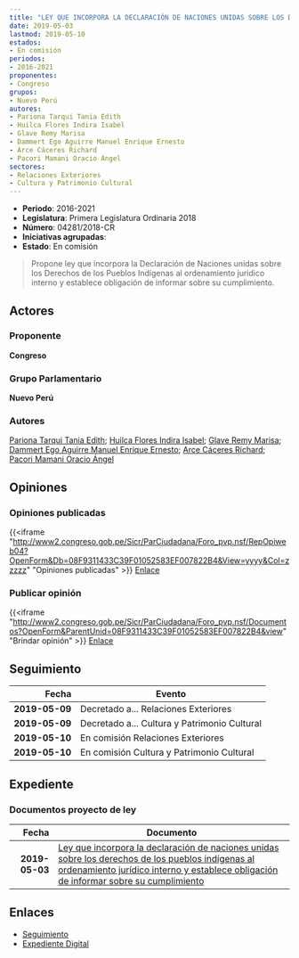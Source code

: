 ```yaml
---
title: "LEY QUE INCORPORA LA DECLARACIÓN DE NACIONES UNIDAS SOBRE LOS DERECHOS DE LOS PUEBLOS INDÍGENAS AL ORDENAMIENTO JURÍDICO INTERNO Y ESTABLECE OBLIGACIÓN DE INFORMAR SOBRE SU CUMPLIMIENTO"
date: 2019-05-03
lastmod: 2019-05-10
estados:
- En comisión
periodos:
- 2016-2021
proponentes:
- Congreso
grupos:
- Nuevo Perú
autores:
- Pariona Tarqui Tania Edith
- Huilca Flores Indira Isabel
- Glave Remy Marisa
- Dammert Ego Aguirre Manuel Enrique Ernesto
- Arce Cáceres Richard
- Pacori Mamani Oracio Ángel
sectores:
- Relaciones Exteriores
- Cultura y Patrimonio Cultural
---
```

- **Periodo**: 2016-2021
- **Legislatura**: Primera Legislatura Ordinaria 2018
- **Número**: 04281/2018-CR
- **Iniciativas agrupadas**: 
- **Estado**: En comisión

> Propone ley que incorpora la Declaración de Naciones unidas sobre los Derechos de los Pueblos Indígenas al ordenamiento juridico interno y establece obligación de informar sobre su cumplimiento.


## Actores

### Proponente

**Congreso**

### Grupo Parlamentario

**Nuevo Perú**

### Autores

[Pariona Tarqui Tania Edith](mailto:mailto:tpariona@congreso.gob.pe); [Huilca Flores Indira Isabel](mailto:mailto:ihuilca@congreso.gob.pe); [Glave Remy Marisa](mailto:mailto:mglave@congreso.gob.pe); [Dammert Ego Aguirre Manuel Enrique Ernesto](mailto:mailto:mdammert@congreso.gob.pe); [Arce Cáceres Richard](mailto:mailto:rarce@congreso.gob.pe); [Pacori Mamani Oracio Ángel](mailto:mailto:opacori@congreso.gob.pe)

## Opiniones

### Opiniones publicadas

{{<iframe "http://www2.congreso.gob.pe/Sicr/ParCiudadana/Foro_pvp.nsf/RepOpiweb04?OpenForm&Db=08F9311433C39F01052583EF007822B4&View=yyyy&Col=zzzzz" "Opiniones publicadas" >}}
[Enlace](http://www2.congreso.gob.pe/Sicr/ParCiudadana/Foro_pvp.nsf/RepOpiweb04?OpenForm&Db=08F9311433C39F01052583EF007822B4&View=yyyy&Col=zzzzz)

### Publicar opinión

{{<iframe "http://www2.congreso.gob.pe/Sicr/ParCiudadana/Foro_pvp.nsf/Documentos?OpenForm&ParentUnid=08F9311433C39F01052583EF007822B4&view" "Brindar opinión" >}}
[Enlace](http://www2.congreso.gob.pe/Sicr/ParCiudadana/Foro_pvp.nsf/Documentos?OpenForm&ParentUnid=08F9311433C39F01052583EF007822B4&view)


## Seguimiento

| Fecha | Evento |
|------:|--------|
| **2019-05-09** | Decretado a... Relaciones Exteriores |
| **2019-05-09** | Decretado a... Cultura y Patrimonio Cultural |
| **2019-05-10** | En comisión Relaciones Exteriores |
| **2019-05-10** | En comisión Cultura y Patrimonio Cultural |

## Expediente

### Documentos proyecto de ley

| Fecha | Documento |
|------:|-----------|
| **2019-05-03** | [Ley que incorpora la declaración de naciones unidas sobre los derechos de los pueblos indígenas al ordenamiento jurídico interno y establece obligación de informar sobre su cumplimiento](http://www.leyes.congreso.gob.pe/Documentos/2016_2021/Proyectos_de_Ley_y_de_Resoluciones_Legislativas/PL0428120190503.pdf) |

## Enlaces

- [Seguimiento](http://www2.congreso.gob.pe/Sicr/TraDocEstProc/CLProLey2016.nsf/f7fff46988ca05b1052578e100829cc7/41d50566765a0206052583ef0077042c?OpenDocument)
- [Expediente Digital](http://www2.congreso.gob.pe/Sicr/TraDocEstProc/CLProLey2016.nsf/f7fff46988ca05b1052578e100829cc7/41d50566765a0206052583ef0077042c?OpenDocument&Click=05257FB7005EB655.eb71d0cf91d8294e05256cdf006b5706/$Body/0.1C6C)

